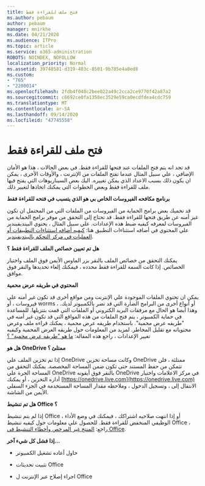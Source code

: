 ```yaml
---
title: فتح ملف للقراءة فقط
ms.author: pebaum
author: pebaum
manager: mnirkhe
ms.date: 04/21/2020
ms.audience: ITPro
ms.topic: article
ms.service: o365-administration
ROBOTS: NOINDEX, NOFOLLOW
localization_priority: Normal
ms.assetid: 39748581-d319-403c-8501-9b785e4a0ed8
ms.custom:
- "765"
- "2200014"
ms.openlocfilehash: 2fdb4f048c2bee022a49c2cca2ce9770f42a87a2
ms.sourcegitcommit: c6692ce0fa1358ec3529e59ca0ecdfdea4cdc759
ms.translationtype: MT
ms.contentlocale: ar-SA
ms.lasthandoff: 09/14/2020
ms.locfileid: "47745558"
---
```

# <a name="file-open-read-only"></a>فتح ملف للقراءة فقط

قد تجد انه يتم فتح الملفات عند فتحها للقراءة فقط. في بعض الحالات ، هذا هو الأمان الإضافي ، علي سبيل المثال عندما تفتح الملفات من الإنترنت ، والأوقات الأخرى ، يمكن ان يكون ذلك بسبب الاعداد الذي يمكن تغييره. اليك بعض السيناريوهات التي يفتح فيها ملف للقراءة فقط وبعض الخطوات التي يمكنك اتخاذها لتغيير ذلك.
  
 **برنامج مكافحه الفيروسات الخاص بي هو الذي يتسبب في فتحه للقراءة فقط**
  
قد تحميك بعض برامج الحماية من الفيروسات من الملفات التي من المحتمل ان تكون غير أمنه عن طريق فتحها للقراءة فقط. قد تحتاج إلى التحقق من موفر برامج الحماية من الفيروسات لمعرفه كيفيه ضبط هذه الإعدادات. علي سبيل المثال ، يحتوي البيتديفيندير علي المحتوي في أضافه استثناءات التطبيق هنا: [كيفيه أضافه استثناءات التطبيقات أو العمليات في مركز التحكم بالبيتديفيندير](https://aka.ms/AA6098i).
  
 **هل تم تعيين خصائص الملف للقراءة فقط ؟**
  
يمكنك التحقق من خصائص الملف بالنقر بزر الماوس الأيمن فوق الملف واختيار الخصائص. إذا كانت السمة للقراءة فقط محدده ، فيمكنك إلغاء تحديدها والنقر فوق موافق.
  
 **المحتوي في طريقه عرض محمية**
  
يمكن ان تحتوي الملفات الموجودة علي الإنترنت ومن مواقع أخرى قد تكون غير أمنه علي فيروسات ، أو worms ، أو أنواع أخرى من البرامج الضارة التي قد تضر بالكمبيوتر لديك. وهذا أيضا هو الحال مع مرفقات البريد الكتروني أو الملفات التي قمت بتنزيلها. للمساعدة في حماية الكمبيوتر ، يتم فتح الملفات من هذه المواقع التي قد تكون غير أمنه في "طريقه عرض محمية". باستخدام طريقه عرض محمية ، يمكنك قراءه ملف وعرض محتوياته مع تقليل المخاطر. لمزيد من المعلومات حول طريقه العرض المحمية وكيفيه تغيير الإعدادات ، راجع هذه المقالة: [ما هو "طريقه عرض محمية" ؟](https://support.office.com/article/d6f09ac7-e6b9-4495-8e43-2bbcdbcb6653)
  
 **هل هو OneDrive ممتلئ ؟**
  
إذا تم تخزين الملف علي OneDrive وكانت مساحة تخزين OneDrive ممتلئة ، فلن تتمكن من حفظ المستند حتى تكون ضمن المساحة المخصصة. يمكنك التحقق من المساحة الحرة علي OneDrive بالنقر فوق أيقونه OneDrive في مركز الاعلامات واختيار أداره التخزين ، أو يمكنك [https://onedrive.live.com](https://onedrive.live.com) الانتقال إلى ، وتسجيل الدخول ، وملاحظه مقدار المساحة المستخدمة في الجزء السفلي الأيمن من الشاشة.
  
 **هل تم تنشيط Office ؟**
  
إذا لم يتم تنشيط Office ، أو إذا انتهت صلاحيه اشتراكك ، فيمكنك في وضع الأداء الوظيفي المنخفض للقراءة فقط. للحصول علي معلومات حول كيفيه تنشيط Office ، راجع: [المنتج غير المرخص وأخطاء التنشيط في Office](https://support.office.com/article/0d23d3c0-c19c-4b2f-9845-5344fedc4380).
  
 **إذا فشل كل شيء آخر...**
  
- حاول أعاده تشغيل الكمبيوتر
    
- تثبيت تحديثات Office
    
- اجراء إصلاح عبر الإنترنت ل Office
    

